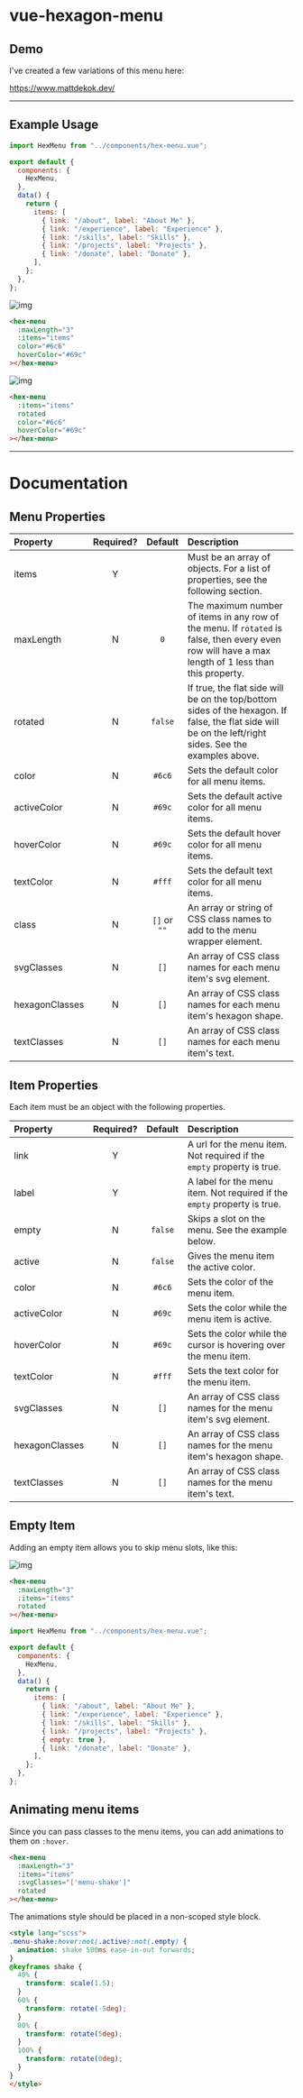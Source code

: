 # vue-hexagon-menu

## Demo

I've created a few variations of this menu here:

https://www.mattdekok.dev/

----

## Example Usage

```javascript
import HexMenu from "../components/hex-menu.vue";

export default {
  components: {
    HexMenu,
  },
  data() {
    return {
      items: [
        { link: "/about", label: "About Me" },
        { link: "/experience", label: "Experience" },
        { link: "/skills", label: "Skills" },
        { link: "/projects", label: "Projects" },
        { link: "/donate", label: "Donate" },
      ],
    };
  },
};
```

![img](https://i.imgur.com/o4onSyp.png?1)

```html
<hex-menu
  :maxLength="3"
  :items="items"
  color="#6c6"
  hoverColor="#69c"
></hex-menu>
```

![img](https://i.imgur.com/XGK4ACj.png?1)

```html
<hex-menu
  :items="items"
  rotated
  color="#6c6"
  hoverColor="#69c"
></hex-menu>
```

----
# Documentation

## Menu Properties

| Property | Required? | Default | Description |
| :- | :-: | :-: | :- |
| items | Y | | Must be an array of objects. For a list of properties, see the following section. |
| maxLength | N | `0` | The maximum number of items in any row of the menu. If `rotated` is false, then every even row will have a max length of 1 less than this property. |
| rotated | N | `false` | If true, the flat side will be on the top/bottom sides of the hexagon. If false, the flat side will be on the left/right sides. See the examples above. |
| color | N | `#6c6` | Sets the default color for all menu items. |
| activeColor | N | `#69c` | Sets the default active color for all menu items. |
| hoverColor | N | `#69c` | Sets the default hover color for all menu items. |
| textColor | N | `#fff` | Sets the default text color for all menu items. |
| class | N | `[]` or `""` | An array or string of CSS class names to add to the menu wrapper element. |
| svgClasses | N | `[]` | An array of CSS class names for each menu item's svg element. |
| hexagonClasses | N | `[]` | An array of CSS class names for each menu item's hexagon shape. |
| textClasses | N | `[]` | An array of CSS class names for each menu item's text. |

## Item Properties

Each item must be an object with the following properties.

| Property | Required? | Default | Description |
| :- | :-: | :-: | :- |
| link | Y | | A url for the menu item. Not required if the `empty` property is true. |
| label | Y | | A label for the menu item. Not required if the `empty` property is true. |
| empty | N | `false` | Skips a slot on the menu. See the example below. |
| active | N | `false` | Gives the menu item the active color. |
| color | N | `#6c6` | Sets the color of the menu item. |
| activeColor | N | `#69c` | Sets the color while the menu item is active. |
| hoverColor | N | `#69c` | Sets the color while the cursor is hovering over the menu item. |
| textColor | N | `#fff` | Sets the text color for the menu item. |
| svgClasses | N | `[]` | An array of CSS class names for the menu item's svg element. |
| hexagonClasses | N | `[]` | An array of CSS class names for the menu item's hexagon shape. |
| textClasses | N | `[]` | An array of CSS class names for the menu item's text. |

## Empty Item

Adding an empty item allows you to skip menu slots, like this:

![img](https://i.imgur.com/3D4zv0N.png?2)

```html
<hex-menu
  :maxLength="3"
  :items="items"
  rotated
></hex-menu>
```

```javascript
import HexMenu from "../components/hex-menu.vue";

export default {
  components: {
    HexMenu,
  },
  data() {
    return {
      items: [
        { link: "/about", label: "About Me" },
        { link: "/experience", label: "Experience" },
        { link: "/skills", label: "Skills" },
        { link: "/projects", label: "Projects" },
        { empty: true },
        { link: "/donate", label: "Donate" },
      ],
    };
  },
};
```

## Animating menu items

Since you can pass classes to the menu items, you can add animations to them on `:hover`.

```html
<hex-menu
  :maxLength="3"
  :items="items"
  :svgClasses="['menu-shake']"
  rotated
></hex-menu>
```

The animations style should be placed in a non-scoped style block.

```html
<style lang="scss">
.menu-shake:hover:not(.active):not(.empty) {
  animation: shake 500ms ease-in-out forwards;
}
@keyframes shake {
  40% {
    transform: scale(1.5);
  }
  60% {
    transform: rotate(-5deg);
  }
  80% {
    transform: rotate(5deg);
  }
  100% {
    transform: rotate(0deg);
  }
}
</style>
```
